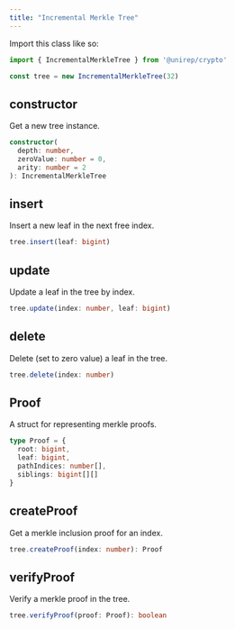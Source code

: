 ```yaml
---
title: "Incremental Merkle Tree"
---
```


Import this class like so:

```js
import { IncrementalMerkleTree } from '@unirep/crypto'

const tree = new IncrementalMerkleTree(32)
```

## constructor

Get a new tree instance.
```ts
constructor(
  depth: number,
  zeroValue: number = 0,
  arity: number = 2
): IncrementalMerkleTree
```

## insert

Insert a new leaf in the next free index.
```ts
tree.insert(leaf: bigint)
```

## update

Update a leaf in the tree by index.
```ts
tree.update(index: number, leaf: bigint)
```

## delete

Delete (set to zero value) a leaf in the tree.
```ts
tree.delete(index: number)
```

## Proof

A struct for representing merkle proofs.

```ts
type Proof = {
  root: bigint,
  leaf: bigint,
  pathIndices: number[],
  siblings: bigint[][]
}
```

## createProof

Get a merkle inclusion proof for an index.
```ts
tree.createProof(index: number): Proof
```

## verifyProof

Verify a merkle proof in the tree.
```ts
tree.verifyProof(proof: Proof): boolean
```

